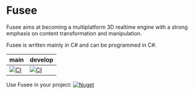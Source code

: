 Fusee
=====

Fusee aims at becoming a multiplatform 3D realtime engine with 
a strong emphasis on content transformation and manipulation.

Fusee is written mainly in C# and can be programmed in C#. 

| main | develop |
| ------ | ------- |
| [![CI](https://github.com/RedImp1470/Fusee/actions/workflows/ci.yml/badge.svg?branch=main)](https://github.com/RedImp1470/Fusee/actions/workflows/ci.yml) | [![CI](https://github.com/RedImp1470/Fusee/actions/workflows/ci.yml/badge.svg?branch=develop)](https://github.com/RedImp1470/Fusee/actions/workflows/ci.yml) |

Use Fusee in your project: [![Nuget](https://img.shields.io/nuget/v/Fusee.Core?style=flat)](https://www.nuget.org/profiles/FUSEEProjectTeam)
